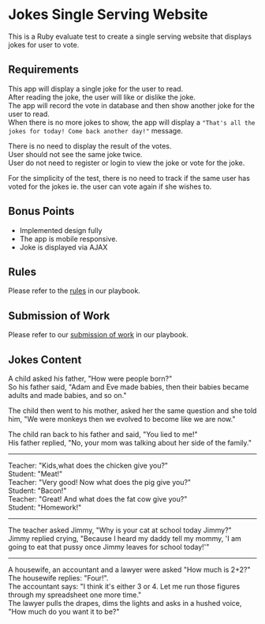 # Jokes Single Serving Website
This is a Ruby evaluate test to create a single serving website that displays jokes for user to vote.

## Requirements
This app will display a single joke for the user to read.  
After reading the joke, the user will like or dislike the joke.  
The app will record the vote in database and then show another joke for the user to read.  
When there is no more jokes to show, the app will display a `"That's all the jokes for today! Come back another day!"` message.

There is no need to display the result of the votes.  
User should not see the same joke twice.  
User do not need to register or login to view the joke or vote for the joke.

For the simplicity of the test, there is no need to track if the same user has voted for the jokes ie. the user can vote again if she wishes to.

## Bonus Points
+ Implemented design fully
+ The app is mobile responsive.
+ Joke is displayed via AJAX

## Rules
Please refer to the [rules](https://github.com/futureworkz/playbook/tree/master/protocols/ruby-evaluation-test#rules) in our playbook.

## Submission of Work
Please refer to our [submission of work](https://github.com/futureworkz/playbook/tree/master/protocols/ruby-evaluation-test#submission-of-work) in our playbook.

## Jokes Content

A child asked his father, "How were people born?"  
So his father said, "Adam and Eve made babies, then their babies became adults and made babies, and so on."

The child then went to his mother, asked her the same question and she told him, "We were monkeys then we evolved to become like we are now."

The child ran back to his father and said, "You lied to me!"  
His father replied, "No, your mom was talking about her side of the family."

-----

Teacher: "Kids,what does the chicken give you?"  
Student: "Meat!"  
Teacher: "Very good! Now what does the pig give you?"  
Student: "Bacon!"  
Teacher: "Great! And what does the fat cow give you?"  
Student: "Homework!"

-----

The teacher asked Jimmy, "Why is your cat at school today Jimmy?"  
Jimmy replied crying, "Because I heard my daddy tell my mommy, 'I am going to eat that pussy once Jimmy leaves for school today!'"

-----

A housewife, an accountant and a lawyer were asked "How much is 2+2?"  
The housewife replies: "Four!".  
The accountant says: "I think it's either 3 or 4.  Let me run those figures through my spreadsheet one more time."  
The lawyer pulls the drapes, dims the lights and asks in a hushed voice, "How much do you want it to be?"
